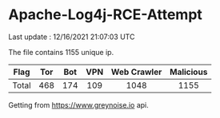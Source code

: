 
# Apache-Log4j-RCE-Attempt

Last update : 12/16/2021 21:07:03 UTC

The file contains 1155 unique ip.

| Flag | Tor | Bot | VPN | Web Crawler | Malicious |
| :-:  | :-: | :-: | :-: | :-:         | :-:       |
| Total| 468  | 174  | 109  | 1048          | 1155        |

Getting from https://www.greynoise.io api.